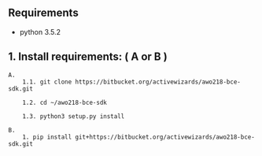 ## Requirements

- python 3.5.2

## 1. Install requirements: ( A or B )
    A.
        1.1. git clone https://bitbucket.org/activewizards/awo218-bce-sdk.git

        1.2. cd ~/awo218-bce-sdk

        1.3. python3 setup.py install    

    B.
        1. pip install git+https://bitbucket.org/activewizards/awo218-bce-sdk.git
